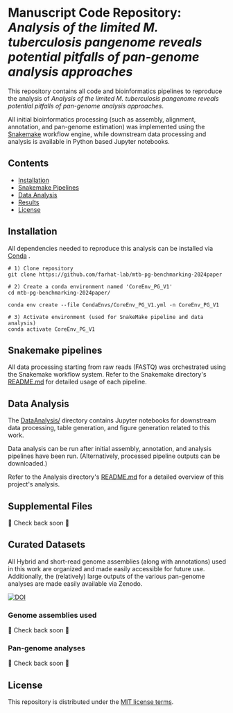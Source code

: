 # Manuscript Code Repository: *Analysis of the limited M. tuberculosis pangenome reveals potential pitfalls of pan-genome analysis approaches*
This repository contains all code and bioinformatics pipelines to reproduce the analysis of *Analysis of the limited M. tuberculosis pangenome reveals potential pitfalls of pan-genome analysis approaches*. <br>

All initial bioinformatics processing (such as assembly, alignment, annotation, and pan-genome estimation) was implemented using the [Snakemake](https://snakemake.github.io/) workflow engine, while downstream data processing and analysis is available in Python based Jupyter notebooks.

## Contents
- [Installation](#Installation)
- [Snakemake Pipelines](#Snakemake-pipelines)
- [Data Analysis](#Data-Analysis)
- [Results](#Results)
- [License](#License)

## Installation
All dependencies needed to reproduce this analysis can be installed via [Conda](https://docs.conda.io/en/latest/) .
```
# 1) Clone repository
git clone https://github.com/farhat-lab/mtb-pg-benchmarking-2024paper

# 2) Create a conda environment named 'CoreEnv_PG_V1'
cd mtb-pg-benchmarking-2024paper/

conda env create --file CondaEnvs/CoreEnv_PG_V1.yml -n CoreEnv_PG_V1

# 3) Activate environment (used for SnakeMake pipeline and data analysis)
conda activate CoreEnv_PG_V1
```

## Snakemake pipelines
All data processing starting from raw reads (FASTQ) was orchestrated using the Snakemake workflow system.
Refer to the Snakemake directory's [README.md](Snakemake_Pipelines/) for detailed usage of each pipeline.


## Data Analysis 

The [DataAnalysis/](https://github.com/farhat-lab/mtb-pg-benchmarking-2024paper/tree/main/Analysis) directory contains Jupyter notebooks for downstream data processing, table generation, and figure generation related to this work.

Data analysis can be run after initial assembly, annotation, and analysis pipelines have been run. (Alternatively, processed pipeline outputs can be downloaded.)

Refer to the Analysis directory's [README.md](Analysis/) for a detailed overview of this project's analysis.


## Supplemental Files
🚧 Check back soon 🚧


## Curated Datasets
All Hybrid and short-read genome assemblies (along with annotations) used in this work are organized and made easily accessible for future use.
Additionally, the (relatively) large outputs of the various pan-genome analyses are made easily available via Zenodo.

[![DOI](https://zenodo.org/badge/DOI/10.5281/zenodo.10846276.svg)](https://doi.org/10.5281/zenodo.10846276)

### Genome assemblies used
🚧 Check back soon 🚧

### Pan-genome analyses
🚧 Check back soon 🚧

## License
This repository is distributed under the [MIT license terms](LICENSE).
